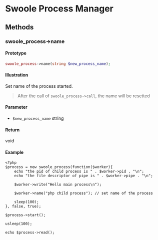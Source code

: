 # Swoole Process Manager

## Methods 

### swoole_process->name

#### Prototype

```php
swoole_process->name(string $new_process_name);
```

#### Illustration

Set name of the process started.

> After the call of `swoole_process->call`, the name will be resetted

#### Parameter

- `$new_process_name` string

#### Return

void

#### Example
```
<?php
$process = new swoole_process(function($worker){
    echo "the pid of child process is " . $worker->pid . "\n";
    echo "the file descriptor of pipe is " . $worker->pipe . "\n";
    
    $worker->write("Hello main process\n");
    
    $worker->name("php child process"); // set name of the process
    
    sleep(100);
}, false, true);

$process->start();

usleep(100);

echo $process->read();
```
